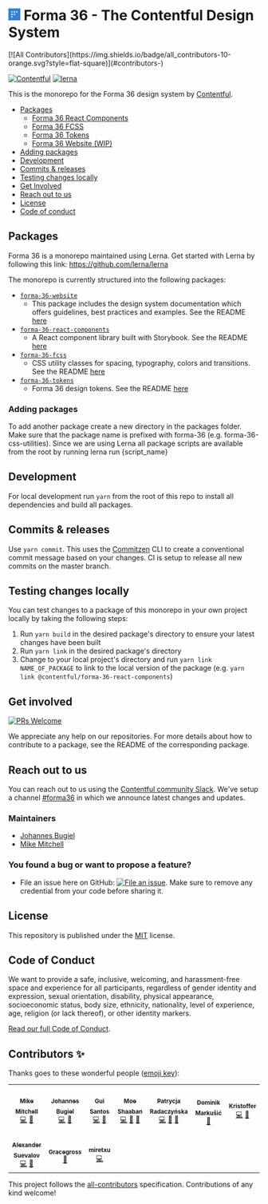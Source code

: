<h1><img src="./forma-icon.svg" height="24"> Forma 36 - The Contentful Design System</h1>
<!-- ALL-CONTRIBUTORS-BADGE:START - Do not remove or modify this section -->
[![All Contributors](https://img.shields.io/badge/all_contributors-10-orange.svg?style=flat-square)](#contributors-)
<!-- ALL-CONTRIBUTORS-BADGE:END -->

[![Contentful](https://circleci.com/gh/contentful/forma-36.svg?style=shield)](https://circleci.com/gh/contentful/forma-36)
[![lerna](https://img.shields.io/badge/maintained%20with-lerna-cc00ff.svg)](https://lernajs.io/)

This is the monorepo for the Forma 36 design system by [Contentful](https://www.contentful.com).

<!-- TOC -->

- [Packages](#packages)
  - [Forma 36 React Components](./packages/forma-36-react-components/README.md)
  - [Forma 36 FCSS](./packages/forma-36-fcss/README.md)
  - [Forma 36 Tokens](./packages/forma-36-tokens/README.md)
  - [Forma 36 Website (WIP)](./packages/forma-36-website/README.md)
- [Adding packages](#adding-packages)
- [Development](#development)
- [Commits & releases](#commits--releases)
- [Testing changes locally](#testing-changes-locally)
- [Get Involved](#get-involved)
- [Reach out to us](#reach-out-to-us)
- [License](#license)
- [Code of conduct](#code-of-conduct)
  <!-- /TOC -->

## Packages

Forma 36 is a monorepo maintained using Lerna. Get started with Lerna by following this link: https://github.com/lerna/lerna

The monorepo is currently structured into the following packages:

- [`forma-36-website`](https://github.com/contentful/forma-36/tree/master/packages/forma-36-website)
  - This package includes the design system documentation which offers guidelines, best practices and examples.
    See the README [here](./packages/forma-36-website/README.md)
- [`forma-36-react-components`](https://github.com/contentful/forma-36/tree/master/packages/forma-36-react-components)
  - A React component library built with Storybook. See the README [here](./packages/forma-36-react-components/README.md)
- [`forma-36-fcss`](https://github.com/contentful/forma-36/tree/master/packages/forma-36-fcss)
  - CSS utility classes for spacing, typography, colors and transitions. See the README [here](./packages/forma-36-fcss/README.md)
- [`forma-36-tokens`](https://github.com/contentful/forma-36/tree/master/packages/forma-36-tokens)
  - Forma 36 design tokens. See the README [here](./packages/forma-36-tokens/README.md)

### Adding packages

To add another package create a new directory in the packages folder. Make sure that the package name is prefixed with forma-36 (e.g. forma-36-css-utilities). Since we are using Lerna all package scripts are available from the root by running lerna run {script_name}

## Development

For local development run `yarn` from the root of this repo to install all dependencies and build all packages.

## Commits & releases

Use `yarn commit`. This uses the [Commitzen](https://github.com/commitizen/cz-cli) CLI to create a conventional commit message based on your changes. CI is setup to release all new commits on the master branch.

## Testing changes locally

You can test changes to a package of this monorepo in your own project locally by taking the following steps:

1. Run `yarn build` in the desired package's directory to ensure your latest changes have been built
2. Run `yarn link` in the desired package's directory
3. Change to your local project's directory and run `yarn link NAME_OF_PACKAGE` to link to the local version of the package (e.g. `yarn link @contentful/forma-36-react-components`)

## Get involved

[![PRs Welcome](https://img.shields.io/badge/PRs-welcome-brightgreen.svg?maxAge=31557600)](http://makeapullrequest.com)

We appreciate any help on our repositories. For more details about how to
contribute to a package, see the README of the corresponding package.

## Reach out to us

You can reach out to us using the [Contentful community Slack](https://www.contentful.com/slack/). We've setup a channel [#forma36](https://contentful-community.slack.com/messages/CFXGTMB98) in which we announce latest changes and updates.

### Maintainers

- [Johannes Bugiel](https://github.com/wichniowski)
- [Mike Mitchell](https://github.com/m10l)

### You found a bug or want to propose a feature?

- File an issue here on GitHub: [![File an issue](https://img.shields.io/badge/-Create%20Issue-6cc644.svg?logo=github&maxAge=31557600)](https://github.com/contentful/forma-36/issues/new). Make sure to remove any credential from your code before sharing it.

## License

This repository is published under the [MIT](LICENSE.md) license.

## Code of Conduct

We want to provide a safe, inclusive, welcoming, and harassment-free space and experience for all participants, regardless of gender identity and expression, sexual orientation, disability, physical appearance, socioeconomic status, body size, ethnicity, nationality, level of experience, age, religion (or lack thereof), or other identity markers.

[Read our full Code of Conduct](https://github.com/contentful-developer-relations/community-code-of-conduct).

## Contributors ✨

Thanks goes to these wonderful people ([emoji key](https://allcontributors.org/docs/en/emoji-key)):

<!-- ALL-CONTRIBUTORS-LIST:START - Do not remove or modify this section -->
<!-- prettier-ignore-start -->
<!-- markdownlint-disable -->
<table>
  <tr>
    <td align="center"><a href="http://lol.xxx"><img src="https://avatars0.githubusercontent.com/u/4446634?v=4" width="100px;" alt=""/><br /><sub><b>Mike Mitchell</b></sub></a><br /><a href="https://github.com/contentful/forma-36/commits?author=m10l" title="Code">💻</a> <a href="#maintenance-m10l" title="Maintenance">🚧</a></td>
    <td align="center"><a href="http://bugiel.studio"><img src="https://avatars2.githubusercontent.com/u/1766274?v=4" width="100px;" alt=""/><br /><sub><b>Johannes Bugiel</b></sub></a><br /><a href="https://github.com/contentful/forma-36/commits?author=wichniowski" title="Code">💻</a> <a href="#maintenance-wichniowski" title="Maintenance">🚧</a></td>
    <td align="center"><a href="http://guisantos.com/"><img src="https://avatars0.githubusercontent.com/u/6597467?v=4" width="100px;" alt=""/><br /><sub><b>Gui Santos</b></sub></a><br /><a href="https://github.com/contentful/forma-36/commits?author=gui-santos" title="Code">💻</a> <a href="#maintenance-gui-santos" title="Maintenance">🚧</a></td>
    <td align="center"><a href="http://mshaaban.com"><img src="https://avatars0.githubusercontent.com/u/6163988?v=4" width="100px;" alt=""/><br /><sub><b>Moe Shaaban</b></sub></a><br /><a href="https://github.com/contentful/forma-36/commits?author=mshaaban0" title="Code">💻</a> <a href="#maintenance-mshaaban0" title="Maintenance">🚧</a> <a href="https://github.com/contentful/forma-36/commits?author=mshaaban0" title="Documentation">📖</a></td>
    <td align="center"><a href="http://kazimir.app/"><img src="https://avatars3.githubusercontent.com/u/4272331?v=4" width="100px;" alt=""/><br /><sub><b>Patrycja Radaczyńska</b></sub></a><br /><a href="https://github.com/contentful/forma-36/commits?author=burakukula" title="Code">💻</a> <a href="#maintenance-burakukula" title="Maintenance">🚧</a> <a href="https://github.com/contentful/forma-36/commits?author=burakukula" title="Documentation">📖</a></td>
    <td align="center"><a href="https://github.com/domarku"><img src="https://avatars2.githubusercontent.com/u/7631029?v=4" width="100px;" alt=""/><br /><sub><b>Dominik Markušić</b></sub></a><br /><a href="#design-domarku" title="Design">🎨</a></td>
    <td align="center"><a href="https://kristoffer.is"><img src="https://avatars3.githubusercontent.com/u/219017?v=4" width="100px;" alt=""/><br /><sub><b>Kristoffer</b></sub></a><br /><a href="https://github.com/contentful/forma-36/commits?author=denkristoffer" title="Code">💻</a> <a href="#maintenance-denkristoffer" title="Maintenance">🚧</a></td>
  </tr>
  <tr>
    <td align="center"><a href="https://suevalov.com"><img src="https://avatars3.githubusercontent.com/u/3672221?v=4" width="100px;" alt=""/><br /><sub><b>Alexander Suevalov</b></sub></a><br /><a href="https://github.com/contentful/forma-36/commits?author=suevalov" title="Code">💻</a> <a href="#maintenance-suevalov" title="Maintenance">🚧</a></td>
    <td align="center"><a href="https://github.com/Gracegross"><img src="https://avatars2.githubusercontent.com/u/69515265?v=4" width="100px;" alt=""/><br /><sub><b>Gracegross</b></sub></a><br /><a href="#design-Gracegross" title="Design">🎨</a></td>
    <td align="center"><a href="https://github.com/Miretxu"><img src="https://avatars0.githubusercontent.com/u/22014714?v=4" width="100px;" alt=""/><br /><sub><b>miretxu</b></sub></a><br /><a href="https://github.com/contentful/forma-36/commits?author=miretxu" title="Code">💻</a></td>
  </tr>
</table>

<!-- markdownlint-enable -->
<!-- prettier-ignore-end -->
<!-- ALL-CONTRIBUTORS-LIST:END -->

This project follows the [all-contributors](https://github.com/all-contributors/all-contributors) specification. Contributions of any kind welcome!